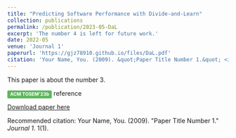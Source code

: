 ```yaml
---
title: "Predicting Software Performance with Divide-and-Learn"
collection: publications
permalink: /publication/2023-05-DaL
excerpt: 'The number 4 is left for future work.'
date: 2022-05
venue: 'Journal 1'
paperurl: 'https://gjz78910.github.io/files/DaL.pdf'
citation: 'Your Name, You. (2009). &quot;Paper Title Number 1.&quot; <i>Journal 1</i>. 1(1).'
---
```

This paper is about the number 3.

<div style="text-align: justify"><span style="background-color:#5cb85c;display: inline;padding: .2em .6em .3em;font-size: 75%;font-weight: bold;line-height: 1;color: #ffffff;text-align: center;white-space: nowrap;vertical-align: baseline;border-radius: .25em;">ACM TOSEM'23b</span> reference</div>

[Download paper here](http://academicpages.github.io/files/paper1.pdf)

Recommended citation: Your Name, You. (2009). "Paper Title Number 1." <i>Journal 1</i>. 1(1).